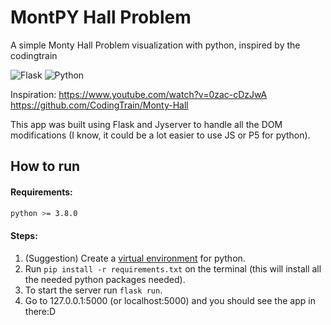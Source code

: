 # MontPY Hall Problem

A simple Monty Hall Problem visualization with python, inspired by the codingtrain    

 ![Flask](https://img.shields.io/badge/flask-%23000.svg?style=for-the-badge&logo=flask&logoColor=white) ![Python](https://img.shields.io/badge/python-3670A0?style=for-the-badge&logo=python&logoColor=ffdd54) 

Inspiration: https://www.youtube.com/watch?v=0zac-cDzJwA https://github.com/CodingTrain/Monty-Hall

This app was built using Flask and Jyserver to handle all the DOM modifications (I know, it could be a lot easier to use JS or P5 for python).

## How to run

#### Requirements:

```bash
python >= 3.8.0
```

#### Steps:

1. (Suggestion) Create a [virtual environment](https://www.tutorialspoint.com/how-to-create-a-virtual-environment-in-python) for python.
2. Run `pip install -r requirements.txt` on the terminal (this will install all the needed python packages needed).
4. To start the server run `flask run`.
5. Go to 127.0.0.1:5000 (or localhost:5000) and you should see the app in there:D